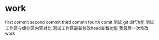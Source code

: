 work
====
first commit 
second commit
third commit
fourth comit
测试 git diff功能
测试工作区与缓存区内容对比
测试工作区最新修改head查看功能
我最后一次修改
work
